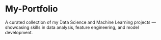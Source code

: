 # My-Portfolio
A curated collection of my Data Science and Machine Learning projects — showcasing skills in data analysis, feature engineering, and model development.
